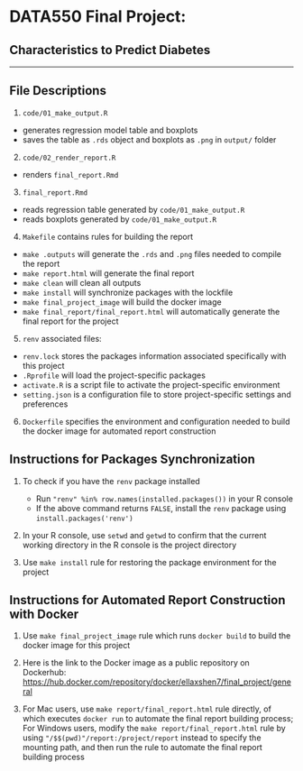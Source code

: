 # DATA550 Final Project:

## Characteristics to Predict Diabetes

------------------------------------------------------------------------

## File Descriptions

1.  `code/01_make_output.R`

-   generates regression model table and boxplots
-   saves the table as `.rds` object and boxplots as `.png` in `output/` folder

2.  `code/02_render_report.R`

-   renders `final_report.Rmd`

3.  `final_report.Rmd`

-   reads regression table generated by `code/01_make_output.R`
-   reads boxplots generated by `code/01_make_output.R`

4.  `Makefile` contains rules for building the report

-   `make .outputs` will generate the `.rds` and `.png` files needed to compile the report
-   `make report.html` will generate the final report
-   `make clean` will clean all outputs
-   `make install` will synchronize packages with the lockfile
-   `make final_project_image` will build the docker image
-   `make final_report/final_report.html` will automatically generate the final report for the project

5.  `renv` associated files:

-   `renv.lock` stores the packages information associated specifically with this project
-   `.Rprofile` will load the project-specific packages
-   `activate.R` is a script file to activate the project-specific environment
-   `setting.json` is a configuration file to store project-specific settings and preferences

6.  `Dockerfile` specifies the environment and configuration needed to build the docker image for automated report construction

## Instructions for Packages Synchronization

1.  To check if you have the `renv` package installed

    -   Run `"renv" %in% row.names(installed.packages())` in your R console
    -   If the above command returns `FALSE`, install the `renv` package using `install.packages('renv')`

2.  In your R console, use `setwd` and `getwd` to confirm that the current working directory in the R console is the project directory

3.  Use `make install` rule for restoring the package environment for the project

## Instructions for Automated Report Construction with Docker

1.  Use `make final_project_image` rule which runs `docker build` to build the docker image for this project

2.  Here is the link to the Docker image as a public repository on Dockerhub: https://hub.docker.com/repository/docker/ellaxshen7/final_project/general

3. For Mac users, use `make report/final_report.html` rule directly, of which executes `docker run` to automate the final report building process;<br />
For Windows users, modify the `make report/final_report.html` rule by using `"/$$(pwd)"/report:/project/report` instead to specify the mounting path, and then run the rule to automate the final report building process
